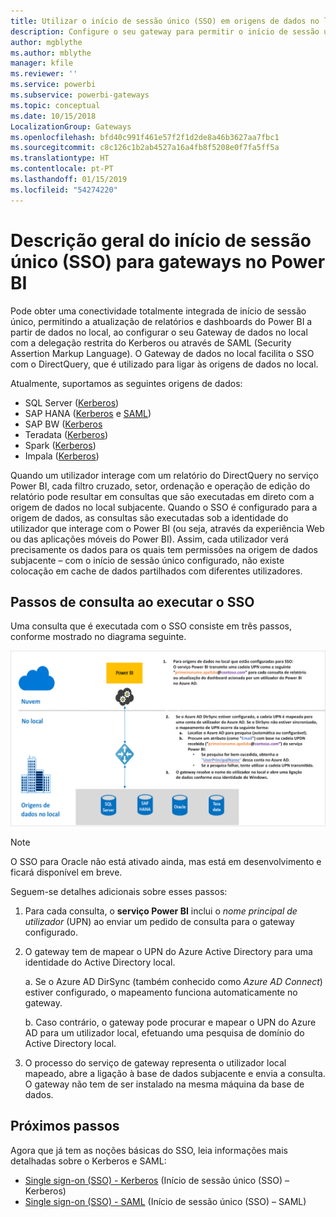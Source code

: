 ```yaml
---
title: Utilizar o início de sessão único (SSO) em origens de dados no local
description: Configure o seu gateway para permitir o início de sessão único (SSO) a partir do Power BI em origens de dados no local.
author: mgblythe
ms.author: mblythe
manager: kfile
ms.reviewer: ''
ms.service: powerbi
ms.subservice: powerbi-gateways
ms.topic: conceptual
ms.date: 10/15/2018
LocalizationGroup: Gateways
ms.openlocfilehash: bfd40c991f461e57f2f1d2de8a46b3627aa7fbc1
ms.sourcegitcommit: c8c126c1b2ab4527a16a4fb8f5208e0f7fa5ff5a
ms.translationtype: HT
ms.contentlocale: pt-PT
ms.lasthandoff: 01/15/2019
ms.locfileid: "54274220"
---
```

# <a name="overview-of-single-sign-on-sso-for-gateways-in-power-bi"></a>Descrição geral do início de sessão único (SSO) para gateways no Power BI

Pode obter uma conectividade totalmente integrada de início de sessão único, permitindo a atualização de relatórios e dashboards do Power BI a partir de dados no local, ao configurar o seu Gateway de dados no local com a delegação restrita do Kerberos ou através de SAML (Security Assertion Markup Language). O Gateway de dados no local facilita o SSO com o DirectQuery, que é utilizado para ligar às origens de dados no local.

Atualmente, suportamos as seguintes origens de dados:

* SQL Server ([Kerberos](service-gateway-sso-kerberos.md))
* SAP HANA ([Kerberos](service-gateway-sso-kerberos.md) e [SAML](service-gateway-sso-saml.md))
* SAP BW ([Kerberos](service-gateway-sso-kerberos.md)
* Teradata ([Kerberos](service-gateway-sso-kerberos.md))
* Spark ([Kerberos](service-gateway-sso-kerberos.md))
* Impala ([Kerberos](service-gateway-sso-kerberos.md))

Quando um utilizador interage com um relatório do DirectQuery no serviço Power BI, cada filtro cruzado, setor, ordenação e operação de edição do relatório pode resultar em consultas que são executadas em direto com a origem de dados no local subjacente.  Quando o SSO é configurado para a origem de dados, as consultas são executadas sob a identidade do utilizador que interage com o Power BI (ou seja, através da experiência Web ou das aplicações móveis do Power BI). Assim, cada utilizador verá precisamente os dados para os quais tem permissões na origem de dados subjacente – com o início de sessão único configurado, não existe colocação em cache de dados partilhados com diferentes utilizadores.

## <a name="query-steps-when-running-sso"></a>Passos de consulta ao executar o SSO

Uma consulta que é executada com o SSO consiste em três passos, conforme mostrado no diagrama seguinte.

![Passos de consulta com o SSO](media/service-gateway-sso-overview/sso-query-steps.png)

> [!NOTE]
> O SSO para Oracle não está ativado ainda, mas está em desenvolvimento e ficará disponível em breve.

Seguem-se detalhes adicionais sobre esses passos:

1. Para cada consulta, o **serviço Power BI** inclui o *nome principal de utilizador* (UPN) ao enviar um pedido de consulta para o gateway configurado.

2. O gateway tem de mapear o UPN do Azure Active Directory para uma identidade do Active Directory local.

   a.  Se o Azure AD DirSync (também conhecido como *Azure AD Connect*) estiver configurado, o mapeamento funciona automaticamente no gateway.

   b.  Caso contrário, o gateway pode procurar e mapear o UPN do Azure AD para um utilizador local, efetuando uma pesquisa de domínio do Active Directory local.

3. O processo do serviço de gateway representa o utilizador local mapeado, abre a ligação à base de dados subjacente e envia a consulta. O gateway não tem de ser instalado na mesma máquina da base de dados.

## <a name="next-steps"></a>Próximos passos

Agora que já tem as noções básicas do SSO, leia informações mais detalhadas sobre o Kerberos e SAML:

* [Single sign-on (SSO) - Kerberos](service-gateway-sso-kerberos.md) (Início de sessão único (SSO) – Kerberos)
* [Single sign-on (SSO) - SAML](service-gateway-sso-saml.md) (Início de sessão único (SSO) – SAML)
